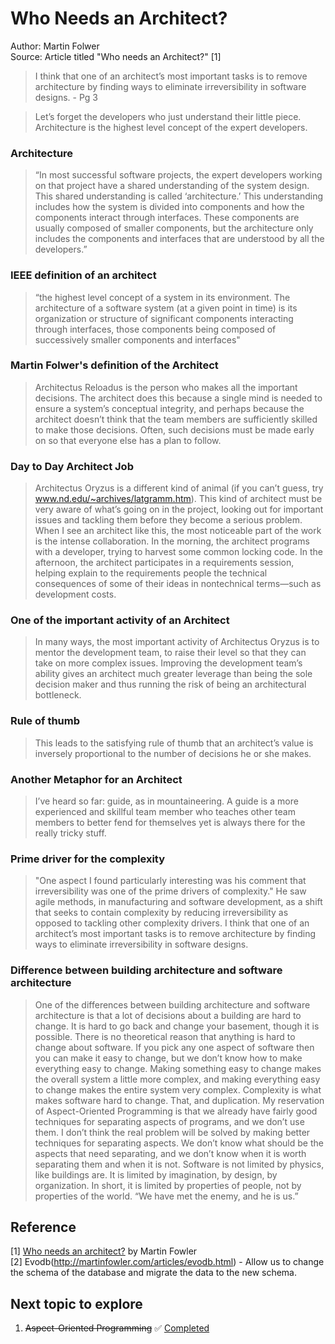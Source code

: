 # Who Needs an Architect?
Author: Martin Folwer\
Source: Article titled "Who needs an Architect?" [1]

> I think that one of an architect’s most important tasks is to remove architecture by finding ways to eliminate irreversibility in software designs. - Pg 3

> Let’s forget the developers who just understand their little piece. Architecture is the highest level concept of the expert developers.

### Architecture
> “In most successful
software projects, the expert developers working
on that project have a shared understanding of the system design. This shared understanding
is called ‘architecture.’ This understanding
includes how the system is divided into
components and how the components interact through interfaces. These components are usually composed of smaller
components, but the architecture only includes the components and interfaces that
are understood by all the developers.”


### IEEE definition of an architect
>  “the highest level concept of a system in its environment. The architecture of a software system (at a given point in time) is its organization or structure of significant components
interacting through interfaces, those components
being composed of successively smaller components and interfaces"

### Martin Folwer's definition of the Architect
> Architectus Reloadus is the person who makes all the important decisions. The architect does this because a single mind is needed to ensure a system’s conceptual integrity, and perhaps because the architect doesn’t think that the team members are sufficiently skilled to make those decisions. Often, such decisions must be made early on so that everyone else has a plan to follow.

### Day to Day Architect Job
> Architectus Oryzus is a different kind of animal (if you can’t guess, try www.nd.edu/~archives/latgramm.htm). This kind of architect must be very aware of what’s going on in the project, looking out for important issues and tackling them before they become a serious problem. When I see an architect like this, the most noticeable part of the work is the intense collaboration. In the morning, the architect programs with a developer, trying to harvest some common locking code. In the afternoon, the architect participates in a requirements session, helping explain to the requirements people the technical consequences of some of their ideas in nontechnical terms—such as development costs.

### One of the important activity of an Architect
> In many ways, the most important activity of Architectus Oryzus is to mentor the development team, to raise their level so that they can take on more complex issues.
>  Improving the development team’s ability gives an architect much greater leverage than being the sole decision maker and thus
running the risk of being an architectural bottleneck.

### Rule of thumb
> This leads to the satisfying rule of thumb that an architect’s value is inversely proportional to the number of decisions he or she makes.

### Another Metaphor for an Architect
> I’ve heard so far: guide, as in mountaineering. A guide is a more experienced and skillful team member who teaches other team members to better fend for themselves yet is always there for the really tricky stuff.

### Prime driver for the complexity
> "One aspect I found particularly interesting was his comment that irreversibility was one of the prime drivers of complexity."
> He saw agile methods, in manufacturing and software development, as a shift that seeks to contain complexity by reducing irreversibility as opposed to tackling other complexity drivers.
> I think that one of an architect’s most important tasks is to remove architecture by finding ways to eliminate irreversibility in software designs.


### Difference between building architecture and software architecture
> One of the differences between building architecture and software architecture is that a lot of decisions about a building are hard to change. It is hard to go back and change your basement, though it is possible.
> There is no theoretical reason that anything is hard to change about software. If you pick any one aspect of software then you can make it easy to change, but we don’t know how to make everything easy to change. Making something easy to change makes the overall system a little more complex, and making everything easy to change makes the entire system very complex. Complexity is what makes software hard to change. That, and duplication.
> My reservation of Aspect-Oriented Programming is that we already have fairly good techniques for separating aspects of programs, and we don’t use them. I don’t think the real problem will be solved by making better techniques for separating aspects. We don’t know what should be the aspects that need separating, and we don’t know when it is worth separating them and when it is not. Software is not limited by physics, like buildings are. It is limited by imagination, by design, by organization. In short, it is limited by properties of people, not by properties of the world. “We have met the enemy, and he is us.”


## Reference
[1] [Who needs an architect?](https://martinfowler.com/ieeeSoftware/whoNeedsArchitect.pdf) by Martin Fowler \
[2] Evodb(http://martinfowler.com/articles/evodb.html)  - Allow us to change the schema of the database and migrate the data to the new schema. 

## Next topic to explore
1. ~~Aspect-Oriented Programming~~ ✅ [Completed](aspect-oriented-programming.md)
